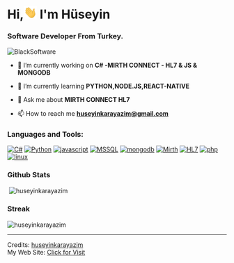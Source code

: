 <h1 align="left">Hi,<img src="https://raw.githubusercontent.com/ABSphreak/ABSphreak/master/gifs/Hi.gif" width="30px" /> I'm Hüseyin</h1>
<h3 align="left">Software Developer From Turkey.</h3>

<p align="left"> <img src="https://komarev.com/ghpvc/?username=BlackSoftware&label=Profile%20views&color=0e75b6&style=flat" alt="BlackSoftware" /> </p>

- 🔭 I’m currently working on **C# -MIRTH CONNECT - HL7 & JS & MONGODB**

- 🌱 I’m currently learning **PYTHON,NODE.JS,REACT-NATIVE**

- 💬 Ask me about **MIRTH CONNECT  HL7**

- 📫 How to reach me **huseyinkarayazim@gmail.com**

<h3 align="left">Languages and Tools:</h3>
<a href="https://learn.microsoft.com/en-us/dotnet/csharp/" target="_blank"> 
<img src="https://huseyinkarayazim.com.tr/assets/img/c-sharp-logo.png" alt="C#" width="40" height="40"/></a> 
<a href="https://python.org" target="_blank">
<img src="https://huseyinkarayazim.com.tr/assets/img/python-logo.png" alt="Python"width="40" height="40"/></a>
<a href="https://developer.mozilla.org/en-US/docs/Web/JavaScript" target="_blank">
<img src="https://huseyinkarayazim.com.tr/assets/img/javascript-logo.png" alt="javascript" width="40" height="40"/></a> 
<a href="https://www.microsoft.com/en/sql-server" target="_blank">
<img src="https://huseyinkarayazim.com.tr/assets/img/msSQL-logo.png" alt="MSSQL" width="40" height="40"/></a>
<a href="https://www.mongodb.com/" target="_blank">
<img src="https://huseyinkarayazim.com.tr/assets/img/mongodb-logo.png" alt="mongodb" width="40" height="40"/></a>
<a href="https://www.nextgen.com/" target="_blank">
<img src="https://huseyinkarayazim.com.tr/assets/img/mirth-logo.png" alt="Mirth" width="60" height="40"/></a>
<a href="https://www.hl7.org" target="_blank">
<img src="https://huseyinkarayazim.com.tr/assets/img/hl7-logo.png" alt="HL7" width="40" height="40"/></a> 
</a> <a href="https://www.php.net" target="_blank">
<img src="https://huseyinkarayazim.com.tr/assets/img/php-logo.png" alt="php" width="40" height="40"/></a>
<a href="https://www.linux.org/" target="_blank">
<img src="https://huseyinkarayazim.com.tr/assets/img/linux-logo.png" alt="linux" width="40" height="40"/></a>


  </p>


<h3 align="left">Github Stats </h3>
<p>&nbsp;<img align="center" src="https://github-readme-stats.vercel.app/api?username=huseyinkarayazim&show_icons=true&locale=en" alt="huseyinkarayazim" /></p>

<h3 align="left">Streak</h3>
<p><img align="center" src="https://github-readme-streak-stats.herokuapp.com/?user=huseyinkarayazim&" alt="huseyinkarayazim" /></p>

-----
Credits: [huseyinkarayazim](https://github.com/huseyinkarayazim)<br>
My Web Site: [Click for Visit](https://huseyinkarayazim.com.tr)


